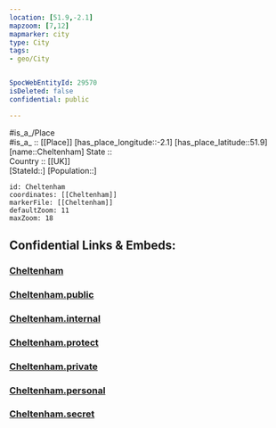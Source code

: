 ```yaml
---
location: [51.9,-2.1] 
mapzoom: [7,12] 
mapmarker: city 
type: City
tags:
- geo/City


SpocWebEntityId: 29570
isDeleted: false
confidential: public

---
```

#is_a_/Place  
#is_a_ :: [[Place]] 
[has_place_longitude::-2.1] 
[has_place_latitude::51.9] 
[name::Cheltenham] 
State ::  
Country :: [[UK]]  
[StateId::] 
[Population::] 



```leaflet
id: Cheltenham
coordinates: [[Cheltenham]] 
markerFile: [[Cheltenham]] 
defaultZoom: 11 
maxZoom: 18
```


## Confidential Links & Embeds: 

### [Cheltenham](/_Standards/Earth/Continent/Europe/Europe~North/UK/England/Regions~England/South_West_England/Gloucestershire/cities~Gloucestershire/Cheltenham/cities~Cheltenham/Cheltenham.md) 

### [Cheltenham.public](/_public/Earth/Continent/Europe/Europe~North/UK/England/Regions~England/South_West_England/Gloucestershire/cities~Gloucestershire/Cheltenham/cities~Cheltenham/Cheltenham.public.md) 

### [Cheltenham.internal](/_internal/Earth/Continent/Europe/Europe~North/UK/England/Regions~England/South_West_England/Gloucestershire/cities~Gloucestershire/Cheltenham/cities~Cheltenham/Cheltenham.internal.md) 

### [Cheltenham.protect](/_protect/Earth/Continent/Europe/Europe~North/UK/England/Regions~England/South_West_England/Gloucestershire/cities~Gloucestershire/Cheltenham/cities~Cheltenham/Cheltenham.protect.md) 

### [Cheltenham.private](/_private/Earth/Continent/Europe/Europe~North/UK/England/Regions~England/South_West_England/Gloucestershire/cities~Gloucestershire/Cheltenham/cities~Cheltenham/Cheltenham.private.md) 

### [Cheltenham.personal](/_personal/Earth/Continent/Europe/Europe~North/UK/England/Regions~England/South_West_England/Gloucestershire/cities~Gloucestershire/Cheltenham/cities~Cheltenham/Cheltenham.personal.md) 

### [Cheltenham.secret](/_secret/Earth/Continent/Europe/Europe~North/UK/England/Regions~England/South_West_England/Gloucestershire/cities~Gloucestershire/Cheltenham/cities~Cheltenham/Cheltenham.secret.md)

